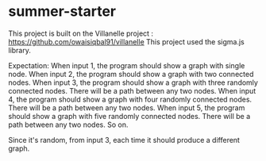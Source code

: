 # summer-starter

This project is built on the Villanelle project : https://github.com/owaisiqbal91/villanelle
This project used the sigma.js library.

Expectation:
When input 1, the program should show a graph with single node.
When input 2, the program should show a graph with two connected nodes.
When input 3, the program should show a graph with three randomly connected nodes. There will be a path between any two nodes.
When input 4, the program should show a graph with four randomly connected nodes. There will be a path between any two nodes.
When input 5, the program should show a graph with five randomly connected nodes. There will be a path between any two nodes.
So on.

Since it's random, from input 3, each time it should produce a different graph.
